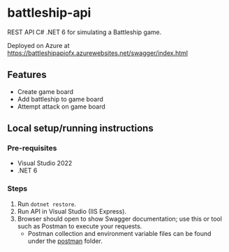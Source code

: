 # battleship-api

REST API C# .NET 6 for simulating a Battleship game.

Deployed on Azure at https://battleshipapiofx.azurewebsites.net/swagger/index.html

## Features

- Create game board
- Add battleship to game board
- Attempt attack on game board

## Local setup/running instructions

### Pre-requisites

- Visual Studio 2022
- .NET 6

### Steps

1. Run `dotnet restore`.
2. Run API in Visual Studio (IIS Express).
3. Browser should open to show Swagger documentation; use this or tool such as Postman to execute your requests.
   - Postman collection and environment variable files can be found under the [postman](postman) folder.

